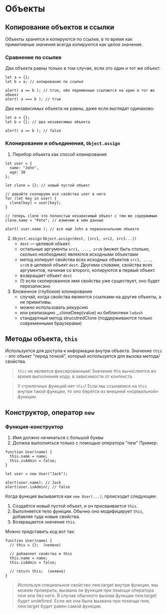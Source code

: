 # Объекты
## Копирование объектов и ссылки
Объекты хранятся и копируются по ссылке, в то время как примитивные значения всегда копируются как целое значение.
### Сравнение по ссылке
Два объекта равны только в том случае, если это один и тот же объект:
```
let a = {};
let b = a; // копирование по ссылке

alert( a == b ); // true, обе переменные ссылаются на один и тот же объект
alert( a === b ); // true
```
Два независимых объекта не равны, даже если выглядят одинаково:
```
let a = {};
let b = {}; // два независимых объекта

alert( a == b ); // false
```
### Клонирование и объединения, `Object.assign`
1. Перебор объекта как способ кланирования
```
let user = {
  name: "John",
  age: 30
};

let clone = {}; // новый пустой объект

// давайте скопируем все свойства user в него
for (let key in user) {
  clone[key] = user[key];
}

// теперь clone это полностью независимый объект с тем же содержимым
clone.name = "Pete"; // изменим в нём данные

alert( user.name ); // все ещё John в первоначальном объекте
```
2. `Object.assign`
```Object.assign(dest, [src1, src2, src3...])```
    - `dest` — целевой объект.
    - остальные аргументы `src1, ..., srcN` (может быть столько, сколько необходимо) являются исходными объектами
    - метод копирует свойства всех исходных объектов `src1, ..., srcN` в целевой объект `dest`. Другими словами, свойства всех аргументов, начиная со второго, копируются в первый объект.
    - возвращает объект `dest`
    - (!) если скопированное имя свойства уже существует, оно будет перезаписано
3. Вложенное (глубокое) клонирование
    - случай, когда свойства являются ссылками на другие объекты, а не примитивы.
    - можно использовать рекурсию
    - или реализацию _.cloneDeep(value) из библиотеки `lodash`
    - стандартный метод strucutredClone (поддерживаются только современными браузерами)
## Методы объекта, `this`
Используется для доступа к информации внутри объекта. Значение `this` - это объект "перед точкой", который используется для вызова метода/свойства.
> `this` не является фиксированным! Значение this вычисляется во время выполнения кода, в зависимости от контекста.

> У стрелочных функций нет `this`! Если мы ссылаемся на `this` внутри такой функции, то оно берётся из внешней «нормальной» функции.
## Конструктор, оператор `new`
### Функция-конструктор
1. Имя должно начинаться с большой буквы
2. Должна выполняться только с помощью оператора "new"
Пример:
```
function User(name) {
  this.name = name;
  this.isAdmin = false;
}

let user = new User("Jack");

alert(user.name); // Jack
alert(user.isAdmin); // false
```
Когда функция вызывается как `new User(...)`, происходит следующее:

1. Создаётся новый пустой объект, и он присваивается `this`.
2. Выполняется тело функции. Обычно оно модифицирует `this`, добавляя туда новые свойства.
3. Возвращается значение `this`.

Можно представить код вот так:
```
function User(name) {
  // this = {};  (неявно)

  // добавляет свойства к this
  this.name = name;
  this.isAdmin = false;

  // return this;  (неявно)
}
```
> Используя специальное свойство new.target внутри функции, мы можем проверить, вызвана ли функция при помощи оператора new или без него.
> В случае обычного вызова функции new.target будет undefined. Если же она была вызвана при помощи new, new.target будет равен самой функции.
